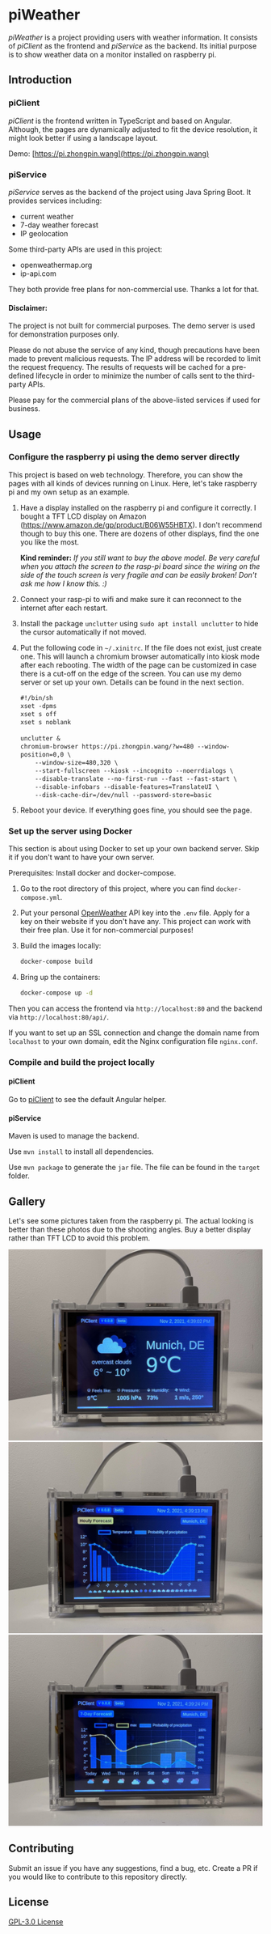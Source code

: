 # piWeather
*piWeather* is a project providing users with weather information.
It consists of *piClient* as the frontend and *piService* as the backend.
Its initial purpose is to show weather data on a monitor installed on raspberry pi.

## Introduction
### piClient
*piClient* is the frontend written in TypeScript and based on Angular.
Although, the pages are dynamically adjusted to fit the device resolution,
it might look better if using a landscape layout.

Demo: [https://pi.zhongpin.wang](https://pi.zhongpin.wang)

### piService
*piService* serves as the backend of the project using Java Spring Boot.
It provides services including:
- current weather
- 7-day weather forecast
- IP geolocation

Some third-party APIs are used in this project:
- openweathermap.org
- ip-api.com

They both provide free plans for non-commercial use. Thanks a lot for that.

#### Disclaimer:

The project is not built for commercial purposes.
The demo server is used for demonstration purposes only.

Please do not abuse the service of any kind,
though precautions have been made to prevent malicious requests.
The IP address will be recorded to limit the request frequency.
The results of requests will be cached for a pre-defined lifecycle
in order to minimize the number of calls sent to the third-party APIs.

Please pay for the commercial plans of the above-listed services if used for business.

## Usage
### Configure the raspberry pi using the demo server directly
This project is based on web technology.
Therefore, you can show the pages with all kinds of devices running on Linux.
Here, let's take raspberry pi and my own setup as an example.

1. Have a display installed on the raspberry pi and configure it correctly.
   I bought a TFT LCD display on Amazon (https://www.amazon.de/gp/product/B06W55HBTX).
   I don't recommend though to buy this one. There are dozens of other displays, find the one you like the most.

   **Kind reminder:** *If you still want to buy the above model.*
   *Be very careful when you attach the screen to the rasp-pi board since the wiring on the side of the touch screen is very fragile and can be easily broken! Don't ask me how I know this. :)*

2. Connect your rasp-pi to wifi and make sure it can reconnect to the internet after each restart.

3. Install the package `unclutter` using `sudo apt install unclutter` to hide the cursor automatically if not moved.

4. Put the following code in `~/.xinitrc`. If the file does not exist, just create one.
   This will launch a chromium browser automatically into kiosk mode after each rebooting.
   The width of the page can be customized in case there is a cut-off on the edge of the screen.
   You can use my demo server or set up your own. Details can be found in the next section.

    ```shell
    #!/bin/sh
    xset -dpms
    xset s off
    xset s noblank
    
    unclutter &
    chromium-browser https://pi.zhongpin.wang/?w=480 --window-position=0,0 \
        --window-size=480,320 \
        --start-fullscreen --kiosk --incognito --noerrdialogs \
        --disable-translate --no-first-run --fast --fast-start \
        --disable-infobars --disable-features=TranslateUI \
        --disk-cache-dir=/dev/null --password-store=basic
    ```
5. Reboot your device. If everything goes fine, you should see the page.

### Set up the server using Docker
This section is about using Docker to set up your own backend server.
Skip it if you don't want to have your own server.

Prerequisites: Install docker and docker-compose.

1. Go to the root directory of this project, where you can find `docker-compose.yml`.

2. Put your personal [OpenWeather](https://openweathermap.org/api) API key into the `.env` file.
   Apply for a key on their website if you don't have any.
   This project can work with their free plan. Use it for non-commercial purposes!

3. Build the images locally:
   ```bash
   docker-compose build
   ```

4. Bring up the containers:
   ```bash
   docker-compose up -d
   ```

Then you can access the frontend via `http://localhost:80`
and the backend via `http://localhost:80/api/`.

If you want to set up an SSL connection and change the domain name from `localhost` to your own domain,
edit the Nginx configuration file `nginx.conf`.

### Compile and build the project locally
#### piClient
Go to [piClient](./piClient) to see the default Angular helper.

#### piService
Maven is used to manage the backend.

Use `mvn install` to install all dependencies.

Use `mvn package` to generate the `jar` file. The file can be found in the `target` folder.

## Gallery
Let's see some pictures taken from the raspberry pi.
The actual looking is better than these photos due to the shooting angles.
Buy a better display rather than TFT LCD to avoid this problem.

![pi-weather-1](./docs/images/pi-weather-1.jpg "pi-weather-1")
![pi-weather-2](./docs/images/pi-weather-2.jpg "pi-weather-2")
![pi-weather-3](./docs/images/pi-weather-3.jpg "pi-weather-3")

## Contributing
Submit an issue if you have any suggestions, find a bug, etc. 
Create a PR if you would like to contribute to this repository directly.

## License
[GPL-3.0 License](./LICENSE)
